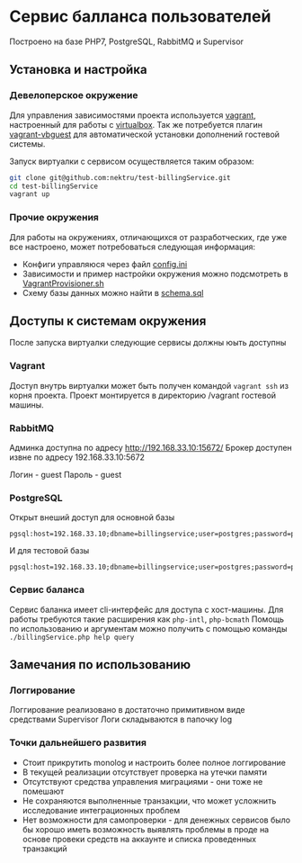 # Сервис балланса пользователей

Построено на базе PHP7, PostgreSQL, RabbitMQ и Supervisor

## Установка и настройка

### Девелоперское окружение

Для управления зависимостями проекта используется [vagrant](https://www.vagrantup.com/downloads.html), настроенный для работы с [virtualbox](https://www.virtualbox.org/). Так же потребуется плагин [vagrant-vbguest](https://github.com/dotless-de/vagrant-vbguest) для автоматической установки дополнений гостевой системы.

Запуск виртуалки с сервисом осуществляется таким образом:
```bash
git clone git@github.com:nektru/test-billingService.git
cd test-billingService
vagrant up
```

### Прочие окружения

Для работы на окружениях, отличающихся от разработческих, где уже все настроено, может потребоваться следующая информация:
- Конфиги управляюся через файл [config.ini](config.ini)
- Зависимости и пример настройки окружения можно подсмотреть в [VagrantProvisioner.sh](VagrantProvisioner.sh)
- Схему базы данных можно найти в [schema.sql](database/schema.sql)

## Доступы к системам окружения

После запуска виртуалки следующие сервисы должны юыть доступны

### Vagrant

Доступ внутрь виртуалки может быть получен командой `vagrant ssh` из корня проекта. Проект монтируется в директорию /vagrant гостевой машины.

### RabbitMQ

Админка доступна по адресу http://192.168.33.10:15672/
Брокер доступен извне по адресу 192.168.33.10:5672

Логин - guest
Пароль - guest

### PostgreSQL

Открыт внеший доступ для основной базы
```
pgsql:host=192.168.33.10;dbname=billingservice;user=postgres;password=postgres
```
И для тестовой базы
```
pgsql:host=192.168.33.10;dbname=billingservice;user=postgres;password=postgres
```

### Сервис баланса

Сервис баланка имеет cli-интерфейс для доступа с хост-машины.
Для работы требуются такие расширения как `php-intl`, `php-bcmath`
Помощь по использованию и аргументам можно получить с помощью команды `./billingService.php help query`

## Замечания по использованию

### Логгирование 
Логгирование реализовано в достаточно примитивном виде средствами Supervisor
Логи складываются в папочку log

### Точки дальнейшего развития

- Стоит прикрутить monolog и настроить более полное логгирование
- В текущей реализации отсутствует проверка на утечки памяти
- Отсутствуют средства управления миграциями - они тоже не помешают
- Не сохраняются выполненные транзакции, что может усложнить исследование интеграционных проблем
- Нет возможности для самопроверки - для денежных сервисов было бы хорошо иметь возможность выявлять проблемы в проде на основе провеки средств на аккаунте и списка проведенных транзакций


